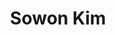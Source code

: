 ---
layout: autor
title: Sowon Kim
posicion: 
generosAutor: Fantasía

paisAutor: Corea del sur


imagenAutor:
---